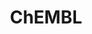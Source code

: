 ---
layout: default
bigquery: https://console.cloud.google.com/bigquery?p=patents-public-data&d=ebi_chembl&page=dataset
citation: '"The ChEMBL database in 2017." Anna Gaulton, Anne Hersey, Michał Nowotka,
  A Patrícia Bento, Jon Chambers, David Mendez, Prudence Mutowo, Francis Atkinson,
  Louisa J Bellis, Elena Cibrián-Uhalte, Mark Davies, Nathan Dedman, Anneli Karlsson,
  María Paula Magariños, John P Overington, George Papadatos, Ines Smit, Andrew R
  Leach Nucleic acids Research (2017) 45 (Database Issue), D945-D954'
contributors: European Bioinformatics Institute
cost: None
description: ChEMBL Data is a manually curated database of small molecules used in
  drug discovery, including information about existing patented drugs.
documentation: 'schema: https://www.ebi.ac.uk/chembl/db_schema


  '
last_edit: 04/05/2022, 16:00:07
location: https://console.cloud.google.com/marketplace/product/google_patents_public_datasets/chembl
maintained_by: EMBL-EBI, an outstation of European Molecular Biology Laboratory
related_publications: '

  ChEMBL: towards direct deposition of bioassay data.


  Mendez D, Gaulton A, Bento AP, Chambers J, De Veij M, Félix E, Magariños MP, Mosquera
  JF, Mutowo P, Nowotka M, Gordillo-Marañón M, Hunter F, Junco L, Mugumbate G, Rodriguez-Lopez
  M, Atkinson F, Bosc N, Radoux CJ, Segura-Cabrera A, Hersey A, Leach AR.


  — Nucleic Acids Res. 2019; 47(D1):D930-D940. doi: 10.1093/nar/gky1075

  '
schema_fields:
- year
- num_ro5_violations
- assay_desc
- protein_class_synonym
- efo_id
- metref_id
- predbind_id
- type
- mol_atc_id
- sequence
- tbl
- met_id
- assay_tax_id
- cell_ontology_id
- approval_date
- tid_fixed
- l8
- compound_key
- db_version
- protclasssyn_id
- doi
- standard_upper_value
- assay_category
- irac_code
- cellosaurus_id
- oc_id
- stem_class
- l5
- toid
- drug_product_flag
- l1
- aromatic_rings
- parameter_value
- prod_pat_id
- clo_id
- innovator_company
- mechanism_of_action
- target_desc
- usan_year
- route
- enzyme_tid
- chebi_par_id
- standard_value
- last_page
- relationship
- mol_frac_id
- compsyn_id
- parameter_type
- who_extra
- standard_text_value
- ref_type
- mechanism_comment
- ddd_id
- assay_id
- frac_code
- tid
- assay_strain
- chirality
- status
- path
- l2
- log_id
- assay_param_id
- idx
- action_type
- standard_relation
- warning_type
- standard_type
- component_synonym
- doc_type
- drug_record_id
- selectivity_comment
- issue
- parent_type
- variant_id
- db_source
- applicant_full_name
- source_domain_id
- num_lipinski_ro5_violations
- molfile
- hrac_class_id
- dosage_form
- mc_target_accession
- prediction_method
- domain_name
- irac_class_id
- first_approval
- level3
- entity_type
- comp_go_id
- level1
- tax_id
- target_mapping
- helm_notation
- formulation_id
- usan_stem_definition
- hrac_code
- src_assay_id
- lle
- l3
- stat
- black_box_warning
- bao_format
- title
- patent_no
- substrate_record_id
- mec_id
- normal_range_max
- indref_id
- submission_date
- previous_company
- volume
- accession
- molecular_mechanism
- cell_id
- withdrawn_flag
- withdrawn_class
- last_active
- le
- description
- alert_set_id
- mc_organism
- potential_duplicate
- ingredient
- frac_class_id
- dosed_ingredient
- alert_name
- active_molregno
- l6
- patent_expire_date
- ref_url
- hbd
- upper_value
- smid
- topical
- curated_by
- data_validity_comment
- version
- pathway_key
- first_in_class
- warnref_id
- published_type
- full_mwt
- acd_most_apka
- active_ingredient
- max_phase
- major_class
- num_alerts
- aspect
- cpd_str_alert_id
- pubmed_id
- l7
- biocomp_id
- cell_name
- disease_efficacy
- creation_date
- company
- warning_description
- cx_most_bpka
- rgid
- mc_target_name
- cell_source_tax_id
- orig_description
- assay_test_type
- compd_id
- uberon_id
- published_value
- curation_comment
- caloha_id
- cidx
- ro3_pass
- domain_type
- metabolite_record_id
- sequence_md5sum
- level3_description
- bto_id
- updated_on
- tissue_id
- country
- hbd_lipinski
- protein_class_id
- qed_weighted
- activity_count
- mc_tax_id
- targcomp_id
- name
- protein_class_desc
- mw_monoisotopic
- usan_substem
- set_name
- prodrug
- sei
- uo_units
- level2
- organism
- site_id
- homologue
- src_id
- updated_by
- isoform
- parent_id
- molsyn_id
- entity_id
- molecule_type
- met_comment
- usan_stem_id
- aidx
- subgroup
- actsm_id
- hba_lipinski
- cell_source_tissue
- efo_term
- ass_cls_map_id
- binding_site_comment
- molregno
- targrel_id
- level4
- acd_logp
- synonyms
- published_units
- inorganic_flag
- pchembl_value
- normal_range_min
- oral
- full_molformula
- parenteral
- mw_freebase
- structure_type
- smarts
- end_position
- assay_source
- site_residues
- patent_use_code
- standard_inchi_key
- stem
- standard_flag
- drugind_id
- parent_go_id
- withdrawn_year
- activity_comment
- published_relation
- component_id
- pathway_id
- therapeutic_flag
- units
- who_name
- research_stem
- source
- assay_class_id
- journal
- acd_logd
- acd_most_bpka
- cell_source_organism
- warning_id
- authors
- publication_number
- rtb
- assay_cell_type
- job_id
- delist_flag
- mol_irac_id
- warning_year
- direct_interaction
- cell_description
- annotation
- ap_id
- src_short_name
- natural_product
- mesh_id
- std_act_id
- site_name
- warning_country
- comp_class_id
- enzyme_name
- relationship_type
- l4
- heavy_atoms
- class_level
- patent_id
- class_type
- bei
- downgraded
- compound_name
- abstract
- short_name
- atc_code
- canonical_smiles
- mecref_id
- chembl_id
- assay_tissue
- assay_subcellular_fraction
- level2_description
- ddd_admr
- drug_substance_flag
- result_flag
- warning_class
- ddd_value
- usan_stem
- parent_molregno
- bao_id
- mol_hrac_id
- bao_endpoint
- syn_type
- standard_inchi
- withdrawn_country
- definition
- res_stem_id
- level5
- strength
- cx_logp
- related_tid
- record_id
- molecular_species
- trade_name
- assay_organism
- ddd_units
- as_id
- qudt_units
- ridx
- cl_lincs_id
- ref_id
- indication_class
- text_value
- first_page
- co_stem_id
- src_description
- ad_type
- ddd_comment
- availability_type
- priority
- src_compound_id
- target_type
- product_id
- activity_id
- relationship_desc
- level1_description
- polymer_flag
- met_conversion
- confidence_score
- component_type
- standard_units
- go_id
- comments
- alert_id
- max_phase_for_ind
- alogp
- mc_target_type
- doc_id
- domain_id
- species_group_flag
- start_position
- confidence
- cx_logd
- hba
- relation
- domain_description
- level4_description
- value
- pref_name
- nda_type
- mutation
- mesh_heading
- psa
- label
- cx_most_apka
- withdrawn_reason
- sitecomp_id
- assay_type
shortname: chembl
tags:
- biotechnology
- health
- chemical
- bioinformatics
- medical
terms_of_use: CC BY-SA 3.0
title: ChEMBL
uuid: e232a192-965c-4ec9-904c-155b6dfe56c5
---